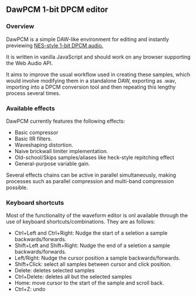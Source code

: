 ## DawPCM 1-bit DPCM editor

### Overview

DawPCM is a simple DAW-like environment for editing and instantly previewing  [NES-style 1-bit DPCM audio.](https://wiki.nesdev.org/w/index.php/APU_DMC "NES-style 1-bit DPCM audio.")

It is written in vanilla JavaScript and should work on any browser supporting the Web Audio API.

It aims to improve the usual workflow used in creating these samples, which would involve modifying them in a standalone DAW, exporting as .wav, importing into a DPCM conversion tool and then repeating this lengthy process several times.

### Available effects

DawPCM currently features the following effects:
-  Basic compressor
- Basic IIR filters.
- Waveshaping distortion.
- Naive brickwall limiter implementation.
- Old-school/Skips samples/aliases like heck-style repitching effect
- General-purpose variable gain.

Several effects chains can be active in parallel simultaneously, making processes such as parallel compression and multi-band compression possible.

### Keyboard shortcuts

Most of the functionality of the waveform editor is onl available through the use of keyboard shortcuts/combinations. They are as follows:

- Ctrl+Left and Ctrl+Right: Nudge the start of a seletion a sample backwards/forwards.
- Shift+Left and Shift+Right: Nudge the end of a seletion a sample backwards/forwards.
- Left/Right: Nudge the cursor position a sample backwards/forwards.
- Shift+Click: select all samples between cursor and click position.
- Delete: deletes selected samples
- Ctrl+Delete: deletes all but the selected samples
- Home: move cursor to the start of the sample and scroll back.
- Ctrl+Z: undo